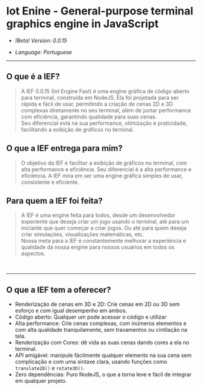 # Iot Enine - General-purpose terminal graphics engine in JavaScript

- _!Beta! Version: 0.0.15_

- _Language: Portuguese_

<hr>

## O que é a IEF?
> A IEF 0.0.15 (Iot Engine Fast) é uma engine gráfica de código aberto para terminal, construída em NodeJS. Ela foi projetada para ser rápida e fácil de usar, permitindo a criação de cenas 2D e 3D complexas diretamente no seu terminal, além de juntar performance com eficiência, garantindo qualidade para suas cenas. <br>
Seu diferencial está na sua performance, otimização e praticidade, facilitando a exibição de gráficos no terminal.

## O que a IEF entrega para mim?
> O objetivo da IEF é facilitar a exibição de gráficos no terminal, com alta performance e eficiência. Seu diferencial é a alta performance e eficiência. A IEF mira em ser uma engine gráfica simples de usar, consistente e eficiente.

## Para quem a IEF foi feita?
> A IEF é uma engine feita para todos, desde um desenvolvedor experiente que deseja criar um jogo usando o terminal, até para um iniciante que quer começar a criar jogos. Ou até para quem deseja criar simulações, visualizações matemáticas, etc. <br>
Nossa meta para a IEF é constantemente melhorar a experiência e qualidade da nossa engine para nossos usuários em todos os aspectos. 

<br>
<hr>

## O que a IEF tem a oferecer?
- Renderização de cenas em 3D e 2D: Crie cenas em 2D ou 3D sem esforço e com igual desempenho em ambos.
- Código aberto: Qualquer um pode acessar o código e utilizar
- Alta performance: Crie cenas complexas, com inúmeros elementos e com alta qualidade tranquilamente, sem travamentos ou cintilação na tela.
- Renderização com Cores: dê vida as suas cenas dando cores a ela no terminal.
- API amigável: manipule fácilmente qualquer elemento na sua cena sem complicação e com uma sintaxe clara, usando funções como `translate2D()` e `rotate3D()`.
- Zero dependências:  Puro NodeJS, o que a torna leve e fácil de integrar em qualquer projeto.
